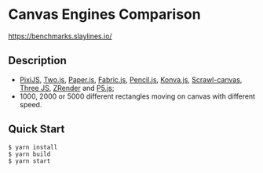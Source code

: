 # Canvas Engines Comparison

https://benchmarks.slaylines.io/

## Description

- [PixiJS](https://www.pixijs.com), [Two.js](https://two.js.org/), [Paper.js](http://paperjs.org/), [Fabric.js](http://fabricjs.com/), [Pencil.js](https://pencil.js.org/), [Konva.js](https://konvajs.org/), [Scrawl-canvas](https://scrawl-v8.rikweb.org.uk/), [Three JS](https://threejs.org/), [ZRender](https://github.com/ecomfe/zrender) and [P5.js](https://p5js.org);
- 1000, 2000 or 5000 different rectangles moving on canvas with different speed.

## Quick Start

```
$ yarn install
$ yarn build
$ yarn start
```
